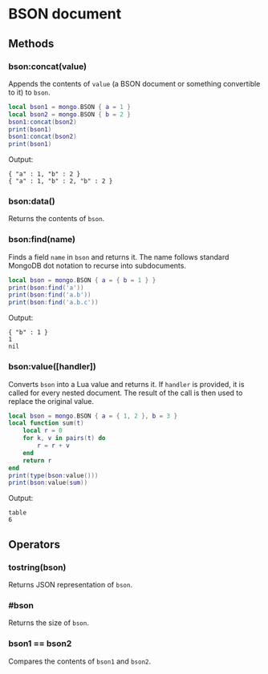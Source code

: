 BSON document
=============

Methods
-------

### bson:concat(value)
Appends the contents of `value` (a BSON document or something convertible to it) to `bson`.

```Lua
local bson1 = mongo.BSON { a = 1 }
local bson2 = mongo.BSON { b = 2 }
bson1:concat(bson2)
print(bson1)
bson1:concat(bson2)
print(bson1)
```
Output:
```
{ "a" : 1, "b" : 2 }
{ "a" : 1, "b" : 2, "b" : 2 }
```

### bson:data()
Returns the contents of `bson`.

### bson:find(name)
Finds a field `name` in `bson` and returns it. The name follows standard MongoDB dot notation to
recurse into subdocuments.

```Lua
local bson = mongo.BSON { a = { b = 1 } }
print(bson:find('a'))
print(bson:find('a.b'))
print(bson:find('a.b.c'))
```
Output:
```
{ "b" : 1 }
1
nil
```

### bson:value([handler])
Converts `bson` into a Lua value and returns it. If `handler` is provided, it is called for
every nested document. The result of the call is then used to replace the original value.

```Lua
local bson = mongo.BSON { a = { 1, 2 }, b = 3 }
local function sum(t)
	local r = 0
	for k, v in pairs(t) do
		r = r + v
	end
	return r
end
print(type(bson:value()))
print(bson:value(sum))
```
Output:
```
table
6
```


Operators
---------

### tostring(bson)
Returns JSON representation of `bson`.

### #bson
Returns the size of `bson`.

### bson1 == bson2
Compares the contents of `bson1` and `bson2`.
